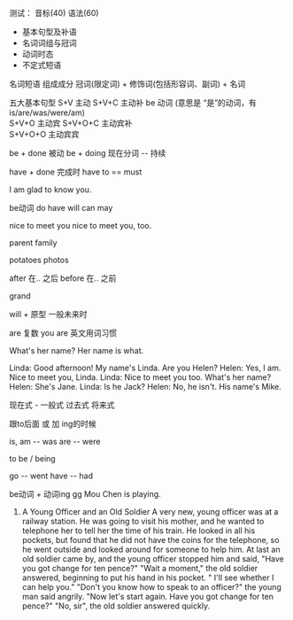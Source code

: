 测试：
音标(40)
语法(60)
- 基本句型及补语
- 名词词组与冠词
- 动词时态
- 不定式短语



名词短语 组成成分
冠词(限定词) +  修饰词(包括形容词、副词) + 名词

五大基本句型
S+V  主动
S+V+C 主动补  be 动词 (意思是 “是”的动词，有 is/are/was/were/am)   
S+V+O  主动宾
S+V+O+C   主动宾补  
S+V+O+O  主动宾宾 

be + done  被动
be + doing 现在分词 -- 持续

have + done 完成时 
have to  == must 


I am glad to know you.




be动词 do have will can may

nice to meet you
nice to meet you, too.

parent 
family

potatoes
photos


after  在.. 之后
before 在.. 之前



grand



will + 原型 一般未来时


are 复数
you are  英文用词习惯


What's her name? 
Her name is what.  


Linda: Good afternoon! My name's Linda. Are you Helen?
Helen: Yes, I am. Nice to meet you, Linda.
Linda: Nice to meet you too. What's her name?
Helen: She's Jane.
Linda: Is he Jack?
Helen: No, he isn't. His name's Mike.



现在式 -  一般式
过去式
将来式


跟to后面 或  加 ing的时候 

is,  am  -- was
are -- were

to be /   being



go -- went
have -- had 

be动词 + 动词ing
gg
Mou Chen is playing.












1. A Young Officer and an Old Soldier
A very new, young officer was at a railway station.
He was going to visit his mother, and he wanted to telephone her to tell her the time of his train.
He looked in all his pockets, but found that he did not have the coins for the telephone, 
so he went outside and looked around for someone to help him.
    At last an old soldier came by, and the young officer stopped him and said, 
    "Have you got change for ten pence?"
    "Wait a moment," the old soldier answered, beginning to put his hand in his pocket. "
    I'll see whether I can help you."
    "Don't you know how to speak to an officer?" the young man said angrily. 
    "Now let's start again. Have you got change for ten pence?"
    "No, sir", the old soldier answered quickly.